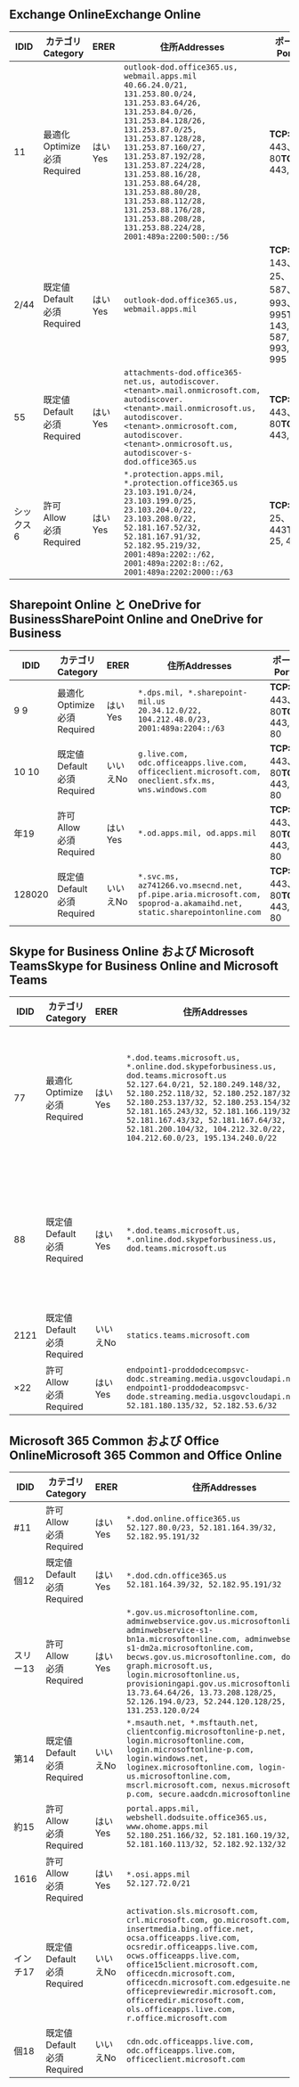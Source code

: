 <!--THIS FILE IS AUTOMATICALLY GENERATED. MANUAL CHANGES WILL BE OVERWRITTEN.-->
<!--Please contact the Office 365 Endpoints team with any questions.-->
<!--USGovDoD endpoints version 2019082000-->
<!--File generated 2019-08-21 08:00:10.7022-->

## <a name="exchange-online"></a><span data-ttu-id="977f2-101">Exchange Online</span><span class="sxs-lookup"><span data-stu-id="977f2-101">Exchange Online</span></span>

<span data-ttu-id="977f2-102">ID</span><span class="sxs-lookup"><span data-stu-id="977f2-102">ID</span></span> | <span data-ttu-id="977f2-103">カテゴリ</span><span class="sxs-lookup"><span data-stu-id="977f2-103">Category</span></span> | <span data-ttu-id="977f2-104">ER</span><span class="sxs-lookup"><span data-stu-id="977f2-104">ER</span></span> | <span data-ttu-id="977f2-105">住所</span><span class="sxs-lookup"><span data-stu-id="977f2-105">Addresses</span></span> | <span data-ttu-id="977f2-106">ポート</span><span class="sxs-lookup"><span data-stu-id="977f2-106">Ports</span></span>
-- | -------------------- | --- | ---------------------------------------------------------------------------------------------------------------------------------------------------------------------------------------------------------------------------------------------------------------------------------------------------------------------------------------------------------------------------------------------- | -------------------------------
<span data-ttu-id="977f2-107">1</span><span class="sxs-lookup"><span data-stu-id="977f2-107">1</span></span> | <span data-ttu-id="977f2-108">最適化</span><span class="sxs-lookup"><span data-stu-id="977f2-108">Optimize</span></span><BR><span data-ttu-id="977f2-109">必須</span><span class="sxs-lookup"><span data-stu-id="977f2-109">Required</span></span> | <span data-ttu-id="977f2-110">はい</span><span class="sxs-lookup"><span data-stu-id="977f2-110">Yes</span></span> | `outlook-dod.office365.us, webmail.apps.mil`<BR>`40.66.24.0/21, 131.253.80.0/24, 131.253.83.64/26, 131.253.84.0/26, 131.253.84.128/26, 131.253.87.0/25, 131.253.87.128/28, 131.253.87.160/27, 131.253.87.192/28, 131.253.87.224/28, 131.253.88.16/28, 131.253.88.64/28, 131.253.88.80/28, 131.253.88.112/28, 131.253.88.176/28, 131.253.88.208/28, 131.253.88.224/28, 2001:489a:2200:500::/56` | <span data-ttu-id="977f2-111">**TCP:** 443、80</span><span class="sxs-lookup"><span data-stu-id="977f2-111">**TCP:** 443, 80</span></span>
<span data-ttu-id="977f2-112">2/4</span><span class="sxs-lookup"><span data-stu-id="977f2-112">4</span></span> | <span data-ttu-id="977f2-113">既定値</span><span class="sxs-lookup"><span data-stu-id="977f2-113">Default</span></span><BR><span data-ttu-id="977f2-114">必須</span><span class="sxs-lookup"><span data-stu-id="977f2-114">Required</span></span> | <span data-ttu-id="977f2-115">はい</span><span class="sxs-lookup"><span data-stu-id="977f2-115">Yes</span></span> | `outlook-dod.office365.us, webmail.apps.mil` | <span data-ttu-id="977f2-116">**TCP:** 143、25、587、993、995</span><span class="sxs-lookup"><span data-stu-id="977f2-116">**TCP:** 143, 25, 587, 993, 995</span></span>
<span data-ttu-id="977f2-117">5</span><span class="sxs-lookup"><span data-stu-id="977f2-117">5</span></span> | <span data-ttu-id="977f2-118">既定値</span><span class="sxs-lookup"><span data-stu-id="977f2-118">Default</span></span><BR><span data-ttu-id="977f2-119">必須</span><span class="sxs-lookup"><span data-stu-id="977f2-119">Required</span></span> | <span data-ttu-id="977f2-120">はい</span><span class="sxs-lookup"><span data-stu-id="977f2-120">Yes</span></span> | `attachments-dod.office365-net.us, autodiscover.<tenant>.mail.onmicrosoft.com, autodiscover.<tenant>.mail.onmicrosoft.us, autodiscover.<tenant>.onmicrosoft.com, autodiscover.<tenant>.onmicrosoft.us, autodiscover-s-dod.office365.us` | <span data-ttu-id="977f2-121">**TCP:** 443、80</span><span class="sxs-lookup"><span data-stu-id="977f2-121">**TCP:** 443, 80</span></span>
<span data-ttu-id="977f2-122">シックス</span><span class="sxs-lookup"><span data-stu-id="977f2-122">6</span></span> | <span data-ttu-id="977f2-123">許可</span><span class="sxs-lookup"><span data-stu-id="977f2-123">Allow</span></span><BR><span data-ttu-id="977f2-124">必須</span><span class="sxs-lookup"><span data-stu-id="977f2-124">Required</span></span> | <span data-ttu-id="977f2-125">はい</span><span class="sxs-lookup"><span data-stu-id="977f2-125">Yes</span></span> | `*.protection.apps.mil, *.protection.office365.us`<BR>`23.103.191.0/24, 23.103.199.0/25, 23.103.204.0/22, 23.103.208.0/22, 52.181.167.52/32, 52.181.167.91/32, 52.182.95.219/32, 2001:489a:2202::/62, 2001:489a:2202:8::/62, 2001:489a:2202:2000::/63` | <span data-ttu-id="977f2-126">**TCP:** 25、443</span><span class="sxs-lookup"><span data-stu-id="977f2-126">**TCP:** 25, 443</span></span>

## <a name="sharepoint-online-and-onedrive-for-business"></a><span data-ttu-id="977f2-127">Sharepoint Online と OneDrive for Business</span><span class="sxs-lookup"><span data-stu-id="977f2-127">SharePoint Online and OneDrive for Business</span></span>

<span data-ttu-id="977f2-128">ID</span><span class="sxs-lookup"><span data-stu-id="977f2-128">ID</span></span> | <span data-ttu-id="977f2-129">カテゴリ</span><span class="sxs-lookup"><span data-stu-id="977f2-129">Category</span></span> | <span data-ttu-id="977f2-130">ER</span><span class="sxs-lookup"><span data-stu-id="977f2-130">ER</span></span> | <span data-ttu-id="977f2-131">住所</span><span class="sxs-lookup"><span data-stu-id="977f2-131">Addresses</span></span> | <span data-ttu-id="977f2-132">ポート</span><span class="sxs-lookup"><span data-stu-id="977f2-132">Ports</span></span>
-- | -------------------- | --- | ------------------------------------------------------------------------------------------------------------------- | ----------------
<span data-ttu-id="977f2-133">9 </span><span class="sxs-lookup"><span data-stu-id="977f2-133">9</span></span> | <span data-ttu-id="977f2-134">最適化</span><span class="sxs-lookup"><span data-stu-id="977f2-134">Optimize</span></span><BR><span data-ttu-id="977f2-135">必須</span><span class="sxs-lookup"><span data-stu-id="977f2-135">Required</span></span> | <span data-ttu-id="977f2-136">はい</span><span class="sxs-lookup"><span data-stu-id="977f2-136">Yes</span></span> | `*.dps.mil, *.sharepoint-mil.us`<BR>`20.34.12.0/22, 104.212.48.0/23, 2001:489a:2204::/63` | <span data-ttu-id="977f2-137">**TCP:** 443、80</span><span class="sxs-lookup"><span data-stu-id="977f2-137">**TCP:** 443, 80</span></span>
<span data-ttu-id="977f2-138">10 </span><span class="sxs-lookup"><span data-stu-id="977f2-138">10</span></span> | <span data-ttu-id="977f2-139">既定値</span><span class="sxs-lookup"><span data-stu-id="977f2-139">Default</span></span><BR><span data-ttu-id="977f2-140">必須</span><span class="sxs-lookup"><span data-stu-id="977f2-140">Required</span></span> | <span data-ttu-id="977f2-141">いいえ</span><span class="sxs-lookup"><span data-stu-id="977f2-141">No</span></span> | `g.live.com, odc.officeapps.live.com, officeclient.microsoft.com, oneclient.sfx.ms, wns.windows.com` | <span data-ttu-id="977f2-142">**TCP:** 443、80</span><span class="sxs-lookup"><span data-stu-id="977f2-142">**TCP:** 443, 80</span></span>
<span data-ttu-id="977f2-143">年</span><span class="sxs-lookup"><span data-stu-id="977f2-143">19</span></span> | <span data-ttu-id="977f2-144">許可</span><span class="sxs-lookup"><span data-stu-id="977f2-144">Allow</span></span><BR><span data-ttu-id="977f2-145">必須</span><span class="sxs-lookup"><span data-stu-id="977f2-145">Required</span></span> | <span data-ttu-id="977f2-146">はい</span><span class="sxs-lookup"><span data-stu-id="977f2-146">Yes</span></span> | `*.od.apps.mil, od.apps.mil` | <span data-ttu-id="977f2-147">**TCP:** 443、80</span><span class="sxs-lookup"><span data-stu-id="977f2-147">**TCP:** 443, 80</span></span>
<span data-ttu-id="977f2-148">1280</span><span class="sxs-lookup"><span data-stu-id="977f2-148">20</span></span> | <span data-ttu-id="977f2-149">既定値</span><span class="sxs-lookup"><span data-stu-id="977f2-149">Default</span></span><BR><span data-ttu-id="977f2-150">必須</span><span class="sxs-lookup"><span data-stu-id="977f2-150">Required</span></span> | <span data-ttu-id="977f2-151">いいえ</span><span class="sxs-lookup"><span data-stu-id="977f2-151">No</span></span> | `*.svc.ms, az741266.vo.msecnd.net, pf.pipe.aria.microsoft.com, spoprod-a.akamaihd.net, static.sharepointonline.com` | <span data-ttu-id="977f2-152">**TCP:** 443、80</span><span class="sxs-lookup"><span data-stu-id="977f2-152">**TCP:** 443, 80</span></span>

## <a name="skype-for-business-online-and-microsoft-teams"></a><span data-ttu-id="977f2-153">Skype for Business Online および Microsoft Teams</span><span class="sxs-lookup"><span data-stu-id="977f2-153">Skype for Business Online and Microsoft Teams</span></span>

<span data-ttu-id="977f2-154">ID</span><span class="sxs-lookup"><span data-stu-id="977f2-154">ID</span></span> | <span data-ttu-id="977f2-155">カテゴリ</span><span class="sxs-lookup"><span data-stu-id="977f2-155">Category</span></span> | <span data-ttu-id="977f2-156">ER</span><span class="sxs-lookup"><span data-stu-id="977f2-156">ER</span></span> | <span data-ttu-id="977f2-157">住所</span><span class="sxs-lookup"><span data-stu-id="977f2-157">Addresses</span></span> | <span data-ttu-id="977f2-158">ポート</span><span class="sxs-lookup"><span data-stu-id="977f2-158">Ports</span></span>
-- | -------------------- | --- | -------------------------------------------------------------------------------------------------------------------------------------------------------------------------------------------------------------------------------------------------------------------------------------------------------------------------------------------------------- | --------------------------------------------------
<span data-ttu-id="977f2-159">7</span><span class="sxs-lookup"><span data-stu-id="977f2-159">7</span></span> | <span data-ttu-id="977f2-160">最適化</span><span class="sxs-lookup"><span data-stu-id="977f2-160">Optimize</span></span><BR><span data-ttu-id="977f2-161">必須</span><span class="sxs-lookup"><span data-stu-id="977f2-161">Required</span></span> | <span data-ttu-id="977f2-162">はい</span><span class="sxs-lookup"><span data-stu-id="977f2-162">Yes</span></span> | `*.dod.teams.microsoft.us, *.online.dod.skypeforbusiness.us, dod.teams.microsoft.us`<BR>`52.127.64.0/21, 52.180.249.148/32, 52.180.252.118/32, 52.180.252.187/32, 52.180.253.137/32, 52.180.253.154/32, 52.181.165.243/32, 52.181.166.119/32, 52.181.167.43/32, 52.181.167.64/32, 52.181.200.104/32, 104.212.32.0/22, 104.212.60.0/23, 195.134.240.0/22` | <span data-ttu-id="977f2-163">**TCP:** 443</span><span class="sxs-lookup"><span data-stu-id="977f2-163">**TCP:** 443</span></span><BR><span data-ttu-id="977f2-164">**UDP:** 3478、3479、3480、3481</span><span class="sxs-lookup"><span data-stu-id="977f2-164">**UDP:** 3478, 3479, 3480, 3481</span></span>
<span data-ttu-id="977f2-165">8</span><span class="sxs-lookup"><span data-stu-id="977f2-165">8</span></span> | <span data-ttu-id="977f2-166">既定値</span><span class="sxs-lookup"><span data-stu-id="977f2-166">Default</span></span><BR><span data-ttu-id="977f2-167">必須</span><span class="sxs-lookup"><span data-stu-id="977f2-167">Required</span></span> | <span data-ttu-id="977f2-168">はい</span><span class="sxs-lookup"><span data-stu-id="977f2-168">Yes</span></span> | `*.dod.teams.microsoft.us, *.online.dod.skypeforbusiness.us, dod.teams.microsoft.us` | <span data-ttu-id="977f2-169">**TCP:** 5061、50000-59999</span><span class="sxs-lookup"><span data-stu-id="977f2-169">**TCP:** 5061, 50000-59999</span></span><BR><span data-ttu-id="977f2-170">**UDP:** 50000-59999</span><span class="sxs-lookup"><span data-stu-id="977f2-170">**UDP:** 50000-59999</span></span>
<span data-ttu-id="977f2-171">21</span><span class="sxs-lookup"><span data-stu-id="977f2-171">21</span></span> | <span data-ttu-id="977f2-172">既定値</span><span class="sxs-lookup"><span data-stu-id="977f2-172">Default</span></span><BR><span data-ttu-id="977f2-173">必須</span><span class="sxs-lookup"><span data-stu-id="977f2-173">Required</span></span> | <span data-ttu-id="977f2-174">いいえ</span><span class="sxs-lookup"><span data-stu-id="977f2-174">No</span></span> | `statics.teams.microsoft.com` | <span data-ttu-id="977f2-175">**TCP:** 443</span><span class="sxs-lookup"><span data-stu-id="977f2-175">**TCP:** 443</span></span>
<span data-ttu-id="977f2-176">×</span><span class="sxs-lookup"><span data-stu-id="977f2-176">22</span></span> | <span data-ttu-id="977f2-177">許可</span><span class="sxs-lookup"><span data-stu-id="977f2-177">Allow</span></span><BR><span data-ttu-id="977f2-178">必須</span><span class="sxs-lookup"><span data-stu-id="977f2-178">Required</span></span> | <span data-ttu-id="977f2-179">はい</span><span class="sxs-lookup"><span data-stu-id="977f2-179">Yes</span></span> | `endpoint1-proddodcecompsvc-dodc.streaming.media.usgovcloudapi.net, endpoint1-proddodeacompsvc-dode.streaming.media.usgovcloudapi.net`<BR>`52.181.180.135/32, 52.182.53.6/32` | <span data-ttu-id="977f2-180">**TCP:** 443</span><span class="sxs-lookup"><span data-stu-id="977f2-180">**TCP:** 443</span></span>

## <a name="microsoft-365-common-and-office-online"></a><span data-ttu-id="977f2-181">Microsoft 365 Common および Office Online</span><span class="sxs-lookup"><span data-stu-id="977f2-181">Microsoft 365 Common and Office Online</span></span>

<span data-ttu-id="977f2-182">ID</span><span class="sxs-lookup"><span data-stu-id="977f2-182">ID</span></span> | <span data-ttu-id="977f2-183">カテゴリ</span><span class="sxs-lookup"><span data-stu-id="977f2-183">Category</span></span> | <span data-ttu-id="977f2-184">ER</span><span class="sxs-lookup"><span data-stu-id="977f2-184">ER</span></span> | <span data-ttu-id="977f2-185">住所</span><span class="sxs-lookup"><span data-stu-id="977f2-185">Addresses</span></span> | <span data-ttu-id="977f2-186">ポート</span><span class="sxs-lookup"><span data-stu-id="977f2-186">Ports</span></span>
-- | ------------------- | --- | ------------------------------------------------------------------------------------------------------------------------------------------------------------------------------------------------------------------------------------------------------------------------------------------------------------------------------------------------------------------------------------------------ | ----------------
<span data-ttu-id="977f2-187">#</span><span class="sxs-lookup"><span data-stu-id="977f2-187">11</span></span> | <span data-ttu-id="977f2-188">許可</span><span class="sxs-lookup"><span data-stu-id="977f2-188">Allow</span></span><BR><span data-ttu-id="977f2-189">必須</span><span class="sxs-lookup"><span data-stu-id="977f2-189">Required</span></span> | <span data-ttu-id="977f2-190">はい</span><span class="sxs-lookup"><span data-stu-id="977f2-190">Yes</span></span> | `*.dod.online.office365.us`<BR>`52.127.80.0/23, 52.181.164.39/32, 52.182.95.191/32` | <span data-ttu-id="977f2-191">**TCP:** 443</span><span class="sxs-lookup"><span data-stu-id="977f2-191">**TCP:** 443</span></span>
<span data-ttu-id="977f2-192">個</span><span class="sxs-lookup"><span data-stu-id="977f2-192">12</span></span> | <span data-ttu-id="977f2-193">既定値</span><span class="sxs-lookup"><span data-stu-id="977f2-193">Default</span></span><BR><span data-ttu-id="977f2-194">必須</span><span class="sxs-lookup"><span data-stu-id="977f2-194">Required</span></span> | <span data-ttu-id="977f2-195">はい</span><span class="sxs-lookup"><span data-stu-id="977f2-195">Yes</span></span> | `*.dod.cdn.office365.us`<BR>`52.181.164.39/32, 52.182.95.191/32` | <span data-ttu-id="977f2-196">**TCP:** 443</span><span class="sxs-lookup"><span data-stu-id="977f2-196">**TCP:** 443</span></span>
<span data-ttu-id="977f2-197">スリー</span><span class="sxs-lookup"><span data-stu-id="977f2-197">13</span></span> | <span data-ttu-id="977f2-198">許可</span><span class="sxs-lookup"><span data-stu-id="977f2-198">Allow</span></span><BR><span data-ttu-id="977f2-199">必須</span><span class="sxs-lookup"><span data-stu-id="977f2-199">Required</span></span> | <span data-ttu-id="977f2-200">はい</span><span class="sxs-lookup"><span data-stu-id="977f2-200">Yes</span></span> | `*.gov.us.microsoftonline.com, adminwebservice.gov.us.microsoftonline.com, adminwebservice-s1-bn1a.microsoftonline.com, adminwebservice-s1-dm2a.microsoftonline.com, becws.gov.us.microsoftonline.com, dod-graph.microsoft.us, login.microsoftonline.us, provisioningapi.gov.us.microsoftonline.com`<BR>`13.73.64.64/26, 13.73.208.128/25, 52.126.194.0/23, 52.244.120.128/25, 131.253.120.0/24` | <span data-ttu-id="977f2-201">**TCP:** 443</span><span class="sxs-lookup"><span data-stu-id="977f2-201">**TCP:** 443</span></span>
<span data-ttu-id="977f2-202">第</span><span class="sxs-lookup"><span data-stu-id="977f2-202">14</span></span> | <span data-ttu-id="977f2-203">既定値</span><span class="sxs-lookup"><span data-stu-id="977f2-203">Default</span></span><BR><span data-ttu-id="977f2-204">必須</span><span class="sxs-lookup"><span data-stu-id="977f2-204">Required</span></span> | <span data-ttu-id="977f2-205">いいえ</span><span class="sxs-lookup"><span data-stu-id="977f2-205">No</span></span> | `*.msauth.net, *.msftauth.net, clientconfig.microsoftonline-p.net, login.microsoftonline.com, login.microsoftonline-p.com, login.windows.net, loginex.microsoftonline.com, login-us.microsoftonline.com, mscrl.microsoft.com, nexus.microsoftonline-p.com, secure.aadcdn.microsoftonline-p.com` | <span data-ttu-id="977f2-206">**TCP:** 443</span><span class="sxs-lookup"><span data-stu-id="977f2-206">**TCP:** 443</span></span>
<span data-ttu-id="977f2-207">約</span><span class="sxs-lookup"><span data-stu-id="977f2-207">15</span></span> | <span data-ttu-id="977f2-208">許可</span><span class="sxs-lookup"><span data-stu-id="977f2-208">Allow</span></span><BR><span data-ttu-id="977f2-209">必須</span><span class="sxs-lookup"><span data-stu-id="977f2-209">Required</span></span> | <span data-ttu-id="977f2-210">はい</span><span class="sxs-lookup"><span data-stu-id="977f2-210">Yes</span></span> | `portal.apps.mil, webshell.dodsuite.office365.us, www.ohome.apps.mil`<BR>`52.180.251.166/32, 52.181.160.19/32, 52.181.160.113/32, 52.182.92.132/32` | <span data-ttu-id="977f2-211">**TCP:** 443</span><span class="sxs-lookup"><span data-stu-id="977f2-211">**TCP:** 443</span></span>
<span data-ttu-id="977f2-212">16</span><span class="sxs-lookup"><span data-stu-id="977f2-212">16</span></span> | <span data-ttu-id="977f2-213">許可</span><span class="sxs-lookup"><span data-stu-id="977f2-213">Allow</span></span><BR><span data-ttu-id="977f2-214">必須</span><span class="sxs-lookup"><span data-stu-id="977f2-214">Required</span></span> | <span data-ttu-id="977f2-215">はい</span><span class="sxs-lookup"><span data-stu-id="977f2-215">Yes</span></span> | `*.osi.apps.mil`<BR>`52.127.72.0/21` | <span data-ttu-id="977f2-216">**TCP:** 443</span><span class="sxs-lookup"><span data-stu-id="977f2-216">**TCP:** 443</span></span>
<span data-ttu-id="977f2-217">インチ</span><span class="sxs-lookup"><span data-stu-id="977f2-217">17</span></span> | <span data-ttu-id="977f2-218">既定値</span><span class="sxs-lookup"><span data-stu-id="977f2-218">Default</span></span><BR><span data-ttu-id="977f2-219">必須</span><span class="sxs-lookup"><span data-stu-id="977f2-219">Required</span></span> | <span data-ttu-id="977f2-220">いいえ</span><span class="sxs-lookup"><span data-stu-id="977f2-220">No</span></span> | `activation.sls.microsoft.com, crl.microsoft.com, go.microsoft.com, insertmedia.bing.office.net, ocsa.officeapps.live.com, ocsredir.officeapps.live.com, ocws.officeapps.live.com, office15client.microsoft.com, officecdn.microsoft.com, officecdn.microsoft.com.edgesuite.net, officepreviewredir.microsoft.com, officeredir.microsoft.com, ols.officeapps.live.com, r.office.microsoft.com` | <span data-ttu-id="977f2-221">**TCP:** 443、80</span><span class="sxs-lookup"><span data-stu-id="977f2-221">**TCP:** 443, 80</span></span>
<span data-ttu-id="977f2-222">個</span><span class="sxs-lookup"><span data-stu-id="977f2-222">18</span></span> | <span data-ttu-id="977f2-223">既定値</span><span class="sxs-lookup"><span data-stu-id="977f2-223">Default</span></span><BR><span data-ttu-id="977f2-224">必須</span><span class="sxs-lookup"><span data-stu-id="977f2-224">Required</span></span> | <span data-ttu-id="977f2-225">いいえ</span><span class="sxs-lookup"><span data-stu-id="977f2-225">No</span></span> | `cdn.odc.officeapps.live.com, odc.officeapps.live.com, officeclient.microsoft.com` | <span data-ttu-id="977f2-226">**TCP:** 443、80</span><span class="sxs-lookup"><span data-stu-id="977f2-226">**TCP:** 443, 80</span></span>
